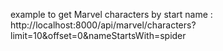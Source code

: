 example to get Marvel characters by start name : http://localhost:8000/api/marvel/characters?limit=10&offset=0&nameStartsWith=spider
